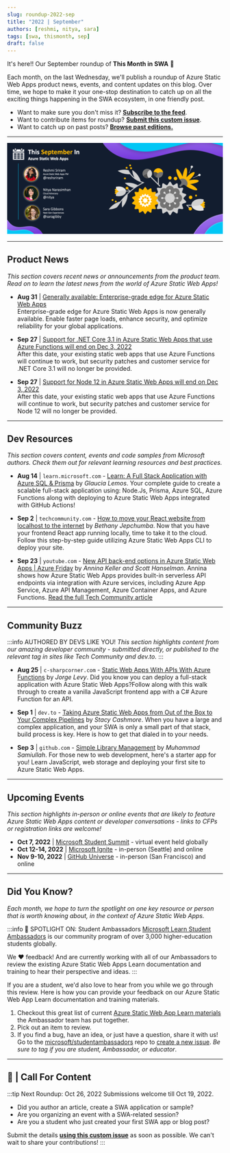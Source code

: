 ```yaml
---
slug: roundup-2022-sep
title: "2022 | September"
authors: [reshmi, nitya, sara]
tags: [swa, thismonth, sep]
draft: false
---
```


<head>
  <meta name="twitter:url" content="https://www.azurestaticwebapps.dev/blog/roundup-2022-sep" />
  <meta name="twitter:title" content="This Month in Azure Static Web Apps: Sep 2022" />
  <meta name="twitter:description" content="A monthly roundup of news, articles, events and more - on Azure Static Web Apps" />
  <meta name="twitter:image" content="https://www.azurestaticwebapps.dev/img/png/roundup/sep.png" />
  <meta name="twitter:card" content="summary_large_image" />
  <meta name="twitter:creator" content="@nitya" />
  <meta name="twitter:site" content="@AzureStaticApps" /> 
  <link rel="canonical" href="https://www.azurestaticwebapps.dev/blog/roundup-2022-sep" />
</head>


It's here!! Our September roundup of **This Month in SWA** 🎉
 
Each month, on the last Wednesday, we'll publish a roundup of Azure Static Web Apps product news, events, and content updates on this blog. Over time, we hope to make it your one-stop destination to catch up on all the exciting things happening in the SWA ecosystem, in one friendly post.

 * Want to make sure you don't miss it? <a href="/blog/rss.xml" target="_blank">**Subscribe to the feed**</a>.
 * Want to contribute items for roundup? [**Submit this custom issue**](https://github.com/staticwebdev/30DaysOfSWA/issues/new?assignees=&labels=ThisMonthIn+-+Community&template=---this-month-in-swa--community-submission.md&title=This+Month+In%3A+Community).
 * Want to catch up on past posts? [**Browse past editions.**](/thismonth#view-past-editions)

---

![](../../static/img/png/roundup/sep.png)

---

## Product News

_This section covers recent news or announcements from the product team. Read on to learn the latest news from the world of Azure Static Web Apps!_ 

* **Aug 31** | [Generally available: Enterprise-grade edge for Azure Static Web Apps](https://azure.microsoft.com/en-us/updates/generally-available-enterprisegrade-edge-for-azure-static-web-apps/) <br/> Enterprise-grade edge for Azure Static Web Apps is now generally available. Enable faster page loads, enhance security, and optimize reliability for your global applications.

* **Sep 27** | [Support for .NET Core 3.1 in Azure Static Web Apps that use Azure Functions will end on Dec 3, 2022](https://learn.microsoft.com/en-us/azure/static-web-apps/configuration#platform) <br/> After this date, your existing static web apps that use Azure Functions will continue to work, but security patches and customer service for .NET Core 3.1 will no longer be provided.

* **Sep 27** | [Support for Node 12 in Azure Static Web Apps will end on Dec 3, 2022](https://learn.microsoft.com/en-us/azure/static-web-apps/configuration#platform) <br/> After this date, your existing static web apps that use Azure Functions will continue to work, but security patches and customer service for Node 12 will no longer be provided.  

---

## Dev Resources

_This section covers content, events and code samples from Microsoft authors. Check them out for relevant learning resources and best practices._

* **Aug 14** | `learn.microsoft.com` - [Learn: A Full Stack Application with Azure SQL & Prisma](https://learn.microsoft.com/en-us/shows/beginners-series-to-learn-a-full-stack-application-with-azure-sql-prisma/) by _Glaucia Lemos_. Your complete guide to create a scalable full-stack application using: Node.Js, Prisma, Azure SQL, Azure Functions along with deploying to Azure Static Web Apps integrated with GitHub Actions!

* **Sep 2** | `techcommunity.com` - [How to move your React website from localhost to the internet](https://techcommunity.microsoft.com/t5/educator-developer-blog/how-to-move-your-react-website-from-localhost-to-the-internet/ba-p/3611601) by _Bethany Jepchumba_. Now that you have your frontend React app running locally, time to take it to the cloud. Follow this step-by-step guide utilizing Azure Static Web Apps CLI to deploy your site.

* **Sep 23** | `youtube.com` - [New API back-end options in Azure Static Web Apps | Azure Friday](https://www.youtube.com/watch?v=adKWRm-J2oQ) by _Annina Keller and Scott Hanselman_. Annina shows how Azure Static Web Apps provides built-in serverless API endpoints via integration with Azure services, including Azure App Service, Azure API Management, Azure Container Apps, and Azure Functions. [Read the full Tech Community article](https://techcommunity.microsoft.com/t5/apps-on-azure-blog/use-static-web-apps-api-and-api-management-authorizations-to/ba-p/3603755)


---

## Community Buzz

:::info AUTHORED BY DEVS LIKE YOU!
_This section highlights content from our amazing developer community - submitted directly, or published to the relevant tag in sites like Tech Community and dev.to._
:::

* **Aug 25** | `c-sharpcorner.com` - [Static Web Apps With APIs With Azure Functions](https://www.c-sharpcorner.com/article/static-web-apps-with-apis-with-azure-functions/) by _Jorge Levy_.  Did you know you can deploy a full-stack application with Azure Static Web Apps?Follow along with this walk through to create a vanilla JavaScript frontend app with a C# Azure Function for an API.

* **Sep 1** | `dev.to` - [Taking Azure Static Web Apps from Out of the Box to Your Complex Pipelines](https://dev.to/stacy_cash/taking-azure-static-web-apps-from-out-of-the-box-to-your-complex-pipelines-3kgf) by _Stacy Cashmore_. When you have a large and complex application, and your SWA is only a small part of that stack, build process is key. Here is how to get that dialed in to your needs.

* **Sep 3** | `github.com` - [Simple Library Management](https://github.com/samipak458/Simple-Library-Managment) by _Muhammad Samiullah_. For those new to web development, here's a starter app for you! Learn JavaScript, web storage and deploying your first site to Azure Static Web Apps.

---

## Upcoming Events

_This section highlights in-person or online events that are likely to feature Azure Static Web Apps content or developer conversations - links to CFPs or registration links are welcome!_

* **Oct 7, 2022** | [Microsoft Student Summit](https://developer.microsoft.com/en-us/reactor/overview/student-summit-2022/) - virtual event held globally
* **Oct 12-14, 2022** | [Microsoft Ignite](https://ignite.microsoft.com/en-US/home) - in-person (Seattle) and online
* **Nov 9-10, 2022** | [GitHub Universe](https://githubuniverse.com/) - in-person (San Francisco) and online

---

## Did You Know?

_Each month, we hope to turn the spotlight on one key resource or person that is worth knowing about, in the context of Azure Static Web Apps._

:::info 🌟 SPOTLIGHT ON:  Student Ambassadors
[Microsoft Learn Student Ambassadors](https://studentambassadors.microsoft.com/) is our community program of over 3,000 higher-education students globally.

We ❤️ feedback! And are currently working with all of our Ambassadors to review the existing Azure Static Web Apps Learn documentation and training to hear their perspective and ideas.
:::

If you are a student, we'd also love to hear from you while we go through this review. Here is how you can provide your feedback on our Azure Static Web App Learn documentation and training materials.

1. Checkout this great list of current [Azure Static Web App Learn materials](https://github.com/microsoft/studentambassadors/tree/main/Bug-Bash) the Ambassador team has put together.
2. Pick out an item to review. 
3. If you find a bug, have an idea, or just have a question, share it with us! Go to the [microsoft/studentambassadors](https://github.com/microsoft/studentambassadors) repo to [create a new issue](https://github.com/microsoft/studentambassadors/issues/new/choose). _Be sure to tag if you are student, Ambassador, or educator_.

---

## 🚨 | Call For Content

:::tip Next Roundup: Oct 26, 2022
Submissions welcome till Oct  19, 2022.

 * Did you author an article, create a SWA application or sample?
 * Are you organizing an event with a SWA-related session?
 * Are you a student who just created your first SWA app or blog post?

Submit the details [**using this custom issue**](https://github.com/staticwebdev/30DaysOfSWA/issues/new?assignees=&labels=ThisMonthIn+-+Community&template=---this-month-in-swa--community-submission.md&title=This+Month+In%3A+Community) as soon as possible. We can't wait to share your contributions!
:::
